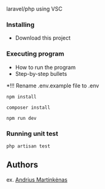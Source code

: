 laravel/php using VSC

### Installing

* Download this project

### Executing program

* How to run the program
* Step-by-step bullets

*!!! Rename .env.example file to .env
```
npm install
```
```
composer install
```
```
npm run dev
```
### Running unit test
```
php artisan test
```
## Authors

ex. [Andrius Martinkėnas]((https://github.com/AndriusMart))
